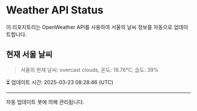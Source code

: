 
# Weather API Status

이 리포지토리는 OpenWeather API를 사용하여 서울의 날씨 정보를 자동으로 업데이트합니다.

## 현재 서울 날씨
> 서울의 현재 날씨: overcast clouds, 온도: 18.76°C, 습도: 39%

⏳ 업데이트 시간: 2025-03-23 08:28:46 (UTC)

---
자동 업데이트 봇에 의해 관리됩니다.
